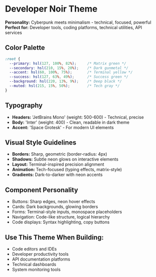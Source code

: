 # Developer Noir Theme

**Personality:** Cyberpunk meets minimalism - technical, focused, powerful
**Perfect for:** Developer tools, coding platforms, technical utilities, API services

## Color Palette
```css
:root {
  --primary: hsl(127, 100%, 82%);     /* Matrix green */
  --secondary: hsl(210, 15%, 20%);    /* Dark gunmetal */
  --accent: hsl(60, 100%, 75%);       /* Terminal yellow */
  --success: hsl(127, 63%, 49%);      /* Success green */
  --background: hsl(220, 13%, 9%);    /* Deep black */
  --muted: hsl(215, 15%, 50%);        /* Tech gray */
}
```

## Typography
- **Headers:** 'JetBrains Mono' (weight: 500-600) - Technical, precise
- **Body:** 'Inter' (weight: 400) - Clean, readable in dark theme
- **Accent:** 'Space Grotesk' - For modern UI elements

## Visual Style Guidelines
- **Borders:** Sharp, geometric (border-radius: 4px)
- **Shadows:** Subtle neon glows on interactive elements
- **Layout:** Terminal-inspired precision alignment
- **Animation:** Tech-focused (typing effects, matrix-style)
- **Gradients:** Dark-to-darker with neon accents

## Component Personality
- Buttons: Sharp edges, neon hover effects
- Cards: Dark backgrounds, glowing borders
- Forms: Terminal-style inputs, monospace placeholders
- Navigation: Code-like structure, logical hierarchy
- Code displays: Syntax highlighting, copy buttons

## Use This Theme When Building:
- Code editors and IDEs
- Developer productivity tools
- API documentation platforms
- Technical dashboards
- System monitoring tools